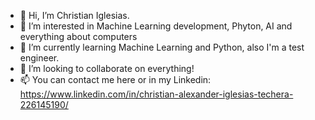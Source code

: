 - 👋 Hi, I’m Christian Iglesias.
- 👀 I’m interested in Machine Learning development, Phyton, AI and everything about computers
- 🌱 I’m currently learning Machine Learning and Python, also I'm a test engineer.
- 💞️ I’m looking to collaborate on everything!
- 📫 You can contact me here or in my Linkedin: https://www.linkedin.com/in/christian-alexander-iglesias-techera-226145190/

<!---
This is a ✨ special ✨ repository because its `README.md` (this file) appears on your GitHub profile.
You can click the Preview link to take a look at your changes.
--->
